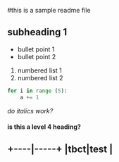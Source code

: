 #this is a sample readme file
## subheading 1

- bullet point 1
- bullet point 2

1. numbered list 1
1. numbered list 2

```python
for i in range (5):
	a += 1
```

*do italics work?*
#### is this a level 4 heading?

+----|-----+
|tbct|test |
-----------
